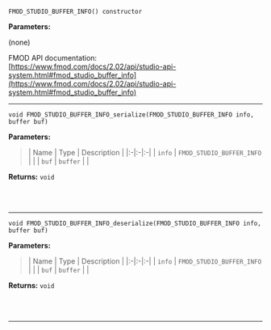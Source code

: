 
`FMOD_STUDIO_BUFFER_INFO() constructor`

**Parameters:**

(none)

FMOD API documentation:<br/>[https://www.fmod.com/docs/2.02/api/studio-api-system.html#fmod_studio_buffer_info](https://www.fmod.com/docs/2.02/api/studio-api-system.html#fmod_studio_buffer_info)

---


`void FMOD_STUDIO_BUFFER_INFO_serialize(FMOD_STUDIO_BUFFER_INFO info, buffer buf)`

**Parameters:**

> | Name | Type | Description |
  |:-|:-|:-|
  | `info` | `FMOD_STUDIO_BUFFER_INFO` |  |
  | `buf` | `buffer` |  |

**Returns:** `void`



<br/><br/>

---

`void FMOD_STUDIO_BUFFER_INFO_deserialize(FMOD_STUDIO_BUFFER_INFO info, buffer buf)`

**Parameters:**

> | Name | Type | Description |
  |:-|:-|:-|
  | `info` | `FMOD_STUDIO_BUFFER_INFO` |  |
  | `buf` | `buffer` |  |

**Returns:** `void`



<br/><br/>

---
